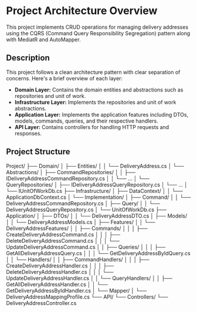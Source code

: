 # Project Architecture Overview

This project implements CRUD operations for managing delivery addresses using the CQRS (Command Query Responsibility Segregation) pattern along with MediatR and AutoMapper.

## Description

This project follows a clean architecture pattern with clear separation of concerns. Here's a brief overview of each layer:

- **Domain Layer:** Contains the domain entities and abstractions such as repositories and unit of work.
- **Infrastructure Layer:** Implements the repositories and unit of work abstractions.
- **Application Layer:** Implements the application features including DTOs, models, commands, queries, and their respective handlers.
- **API Layer:** Contains controllers for handling HTTP requests and responses.



## Project Structure

Project/
├── Domain/
│   ├── Entities/
│   │   └── DeliveryAddress.cs
│   └── Abstractions/
│       ├── CommandRepositories/
│       │   ├── IDeliveryAddressCommandRepository.cs
│       │   └── ...
│       └── QueryRepositories/
│           ├── IDeliveryAddressQueryRepository.cs
│           └── ...
│   └── IUnitOfWorkDb.cs
├── Infrastructure/
│   ├── DataContext/
│   │   └── ApplicationDbContext.cs
│   └── Implementation/
│       ├── Command/
│       │   └── DeliveryAddressCommandRepository.cs
│       ├── Query/
│       │   └── DeliveryAddressQueryRepository.cs
│       └── UnitOfWorkDb.cs
├── Application/
│   ├── DTOs/
│   │   └── DeliveryAddressDTO.cs
│   ├── Models/
│   │   └── DeliveryAddressModels.cs
│   ├── Features/
│   │   └── DeliveryAddressFeatures/
│   │       ├── Commands/
│   │       │   ├── CreateDeliveryAddressCommand.cs
│   │       │   ├── DeleteDeliveryAddressCommand.cs
│   │       │   └── UpdateDeliveryAddressCommand.cs
│   │       ├── Queries/
│   │       │   ├── GetAllDeliveryAddressQuery.cs
│   │       │   └── GetDeliveryAddressByIdQuery.cs
│   │       └── Handlers/
│   │           ├── CommandHandlers/
│   │           │   ├── CreateDeliveryAddressHandler.cs
│   │           │   ├── DeleteDeliveryAddressHandler.cs
│   │           │   └── UpdateDeliveryAddressHandler.cs
│   │           └── QueryHandlers/
│   │               ├── GetAllDeliveryAddressHandler.cs
│   │               └── GetDeliveryAddressByIdHandler.cs
│   └── Mapper/
│       └── DeliveryAddressMappingProfile.cs
└── API/
    └── Controllers/
        └── DeliveryAddressController.cs

